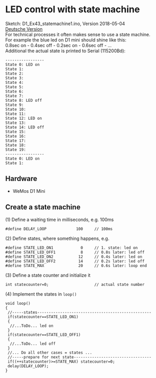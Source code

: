 # LED control with state machine
Sketch: D1_Ex43_statemachine1.ino, Version 2018-05-04      
[Deutsche Version](./D1_Ex43_statemachine1_LIESMICH.md "Deutsche Version")   
For technical processes it often makes sense to use a state machine.   
For example the blue led on D1 mini should shine like this:   
0.8sec on - 0.4sec off - 0.2sec on - 0.6sec off - ...   
Additional the actual state is printed to Serial (115200Bd):   
```
-----------------
State 0: LED on
State 1: 
State 2: 
State 3: 
State 4: 
State 5: 
State 6: 
State 7: 
State 8: LED off
State 9: 
State 10: 
State 11: 
State 12: LED on
State 13: 
State 14: LED off
State 15: 
State 16: 
State 17: 
State 18: 
State 19: 
-----------------
State 0: LED on
State 1: 
```   

## Hardware
* WeMos D1 Mini

## Create a state machine   
(1) Define a waiting time in milliseconds, e.g. 100ms   
```
#define DELAY_LOOP             100     // 100ms 
```   

(2) Define states, where something happens, e.g.   
```
#define STATE_LED_ON1            0     // 1. state: led on 
#define STATE_LED_OFF1           8     // 0.8s later: led off
#define STATE_LED_ON2           12     // 0.4s later: led on 
#define STATE_LED_OFF2          14     // 0.2s later: led off
#define STATE_MAX               20     // 0.6s later: loop end
```   

(3) Define a state counter and initialize it
```   
int statecounter=0;                    // actual state number
```   

(4) Implement the states in `loop()` 
```
void loop()
{
 //-----states--------------------------------------------------
 if(statecounter==STATE_LED_ON1)
 {
  //...ToDo... led on
 }
 if(statecounter==STATE_LED_OFF1)
 {
  //...ToDo... led off
 }
 //... Do all other cases = states ...
 //-----prepare for next state----------------------------------
 if((++statecounter)>=STATE_MAX) statecounter=0;
 delay(DELAY_LOOP);
}
```  
